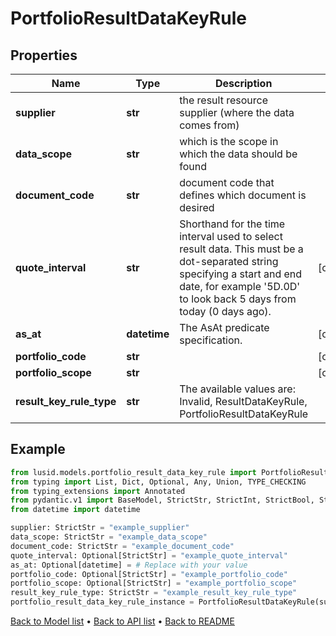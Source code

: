 # PortfolioResultDataKeyRule

## Properties
Name | Type | Description | Notes
------------ | ------------- | ------------- | -------------
**supplier** | **str** | the result resource supplier (where the data comes from) | 
**data_scope** | **str** | which is the scope in which the data should be found | 
**document_code** | **str** | document code that defines which document is desired | 
**quote_interval** | **str** | Shorthand for the time interval used to select result data. This must be a dot-separated string              specifying a start and end date, for example &#39;5D.0D&#39; to look back 5 days from today (0 days ago). | [optional] 
**as_at** | **datetime** | The AsAt predicate specification. | [optional] 
**portfolio_code** | **str** |  | [optional] 
**portfolio_scope** | **str** |  | [optional] 
**result_key_rule_type** | **str** | The available values are: Invalid, ResultDataKeyRule, PortfolioResultDataKeyRule | 
## Example

```python
from lusid.models.portfolio_result_data_key_rule import PortfolioResultDataKeyRule
from typing import List, Dict, Optional, Any, Union, TYPE_CHECKING
from typing_extensions import Annotated
from pydantic.v1 import BaseModel, StrictStr, StrictInt, StrictBool, StrictFloat, StrictBytes, Field, validator, ValidationError, conlist, constr
from datetime import datetime

supplier: StrictStr = "example_supplier"
data_scope: StrictStr = "example_data_scope"
document_code: StrictStr = "example_document_code"
quote_interval: Optional[StrictStr] = "example_quote_interval"
as_at: Optional[datetime] = # Replace with your value
portfolio_code: Optional[StrictStr] = "example_portfolio_code"
portfolio_scope: Optional[StrictStr] = "example_portfolio_scope"
result_key_rule_type: StrictStr = "example_result_key_rule_type"
portfolio_result_data_key_rule_instance = PortfolioResultDataKeyRule(supplier=supplier, data_scope=data_scope, document_code=document_code, quote_interval=quote_interval, as_at=as_at, portfolio_code=portfolio_code, portfolio_scope=portfolio_scope, result_key_rule_type=result_key_rule_type)

```

[Back to Model list](../README.md#documentation-for-models) &#8226; [Back to API list](../README.md#documentation-for-api-endpoints) &#8226; [Back to README](../README.md)

